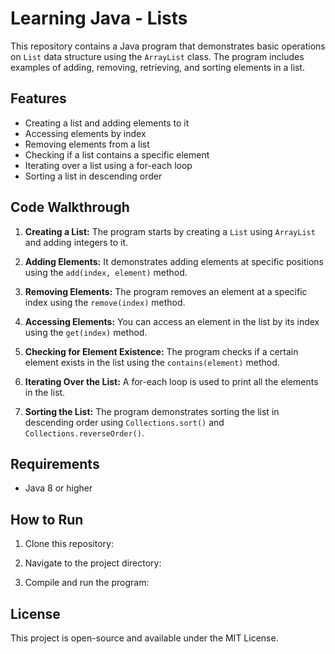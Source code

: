 # Learning Java - Lists

This repository contains a Java program that demonstrates basic operations on `List` data structure using the `ArrayList` class. The program includes examples of adding, removing, retrieving, and sorting elements in a list.

## Features

- Creating a list and adding elements to it
- Accessing elements by index
- Removing elements from a list
- Checking if a list contains a specific element
- Iterating over a list using a for-each loop
- Sorting a list in descending order

## Code Walkthrough

1. **Creating a List:**
   The program starts by creating a `List` using `ArrayList` and adding integers to it.

2. **Adding Elements:**
   It demonstrates adding elements at specific positions using the `add(index, element)` method.

3. **Removing Elements:**
   The program removes an element at a specific index using the `remove(index)` method.

4. **Accessing Elements:**
   You can access an element in the list by its index using the `get(index)` method.

5. **Checking for Element Existence:**
   The program checks if a certain element exists in the list using the `contains(element)` method.

6. **Iterating Over the List:**
   A for-each loop is used to print all the elements in the list.

7. **Sorting the List:**
   The program demonstrates sorting the list in descending order using `Collections.sort()` and `Collections.reverseOrder()`.


## Requirements

- Java 8 or higher

## How to Run

1. Clone this repository:

2. Navigate to the project directory:

3. Compile and run the program:

## License

This project is open-source and available under the MIT License.
